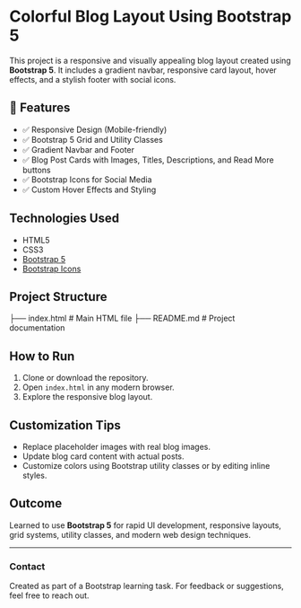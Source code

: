 #  Colorful Blog Layout Using Bootstrap 5

This project is a responsive and visually appealing blog layout created using **Bootstrap 5**. It includes a gradient navbar, responsive card layout, hover effects, and a stylish footer with social icons.

## 🚀 Features

- ✅ Responsive Design (Mobile-friendly)
- ✅ Bootstrap 5 Grid and Utility Classes
- ✅ Gradient Navbar and Footer
- ✅ Blog Post Cards with Images, Titles, Descriptions, and Read More buttons
- ✅ Bootstrap Icons for Social Media
- ✅ Custom Hover Effects and Styling

##  Technologies Used

- HTML5
- CSS3
- [Bootstrap 5](https://getbootstrap.com/)
- [Bootstrap Icons](https://icons.getbootstrap.com/)

##  Project Structure

├── index.html # Main HTML file
├── README.md # Project documentation


##  How to Run

1. Clone or download the repository.
2. Open `index.html` in any modern browser.
3. Explore the responsive blog layout.


##  Customization Tips

- Replace placeholder images with real blog images.
- Update blog card content with actual posts.
- Customize colors using Bootstrap utility classes or by editing inline styles.

##  Outcome

Learned to use **Bootstrap 5** for rapid UI development, responsive layouts, grid systems, utility classes, and modern web design techniques.

---

###  Contact

Created as part of a Bootstrap learning task. For feedback or suggestions, feel free to reach out.

